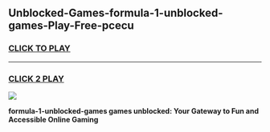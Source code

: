 
## Unblocked-Games-formula-1-unblocked-games-Play-Free-pcecu
<h3>
<a href="https://premium76.site?title=formula-1-unblocked-games&ref=21A">CLICK TO PLAY</a></h3>
<hr>

<h3>
<a href="https://premium76.site?title=formula-1-unblocked-games&ref=21A">CLICK 2 PLAY</a>
  
</h3>

<a href="https://premium76.site?title=formula-1-unblocked-games&ref=21A"><img src="https://clearcache.store/games.png"></a>


**formula-1-unblocked-games games unblocked: Your Gateway to Fun and Accessible Online Gaming**
